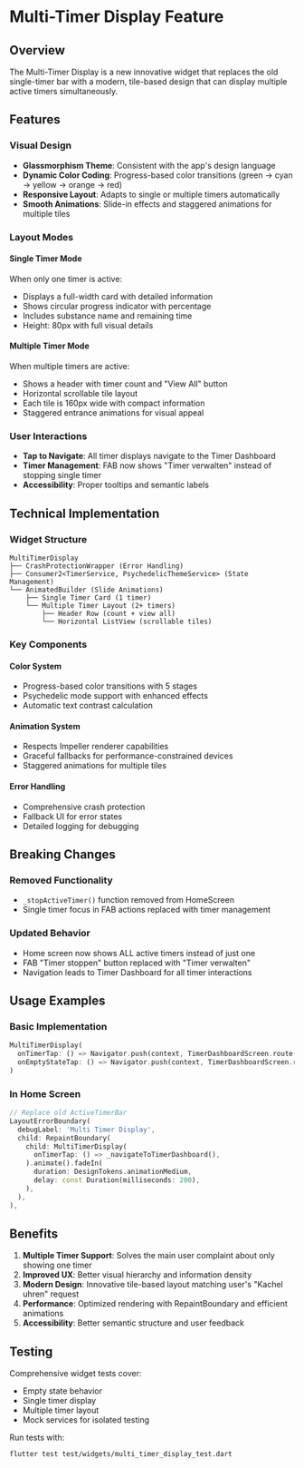 # Multi-Timer Display Feature

## Overview

The Multi-Timer Display is a new innovative widget that replaces the old single-timer bar with a modern, tile-based design that can display multiple active timers simultaneously.

## Features

### Visual Design
- **Glassmorphism Theme**: Consistent with the app's design language
- **Dynamic Color Coding**: Progress-based color transitions (green → cyan → yellow → orange → red)
- **Responsive Layout**: Adapts to single or multiple timers automatically
- **Smooth Animations**: Slide-in effects and staggered animations for multiple tiles

### Layout Modes

#### Single Timer Mode
When only one timer is active:
- Displays a full-width card with detailed information
- Shows circular progress indicator with percentage
- Includes substance name and remaining time
- Height: 80px with full visual details

#### Multiple Timer Mode
When multiple timers are active:
- Shows a header with timer count and "View All" button
- Horizontal scrollable tile layout
- Each tile is 160px wide with compact information
- Staggered entrance animations for visual appeal

### User Interactions
- **Tap to Navigate**: All timer displays navigate to the Timer Dashboard
- **Timer Management**: FAB now shows "Timer verwalten" instead of stopping single timer
- **Accessibility**: Proper tooltips and semantic labels

## Technical Implementation

### Widget Structure
```
MultiTimerDisplay
├── CrashProtectionWrapper (Error Handling)
├── Consumer2<TimerService, PsychedelicThemeService> (State Management)
└── AnimatedBuilder (Slide Animations)
    ├── Single Timer Card (1 timer)
    └── Multiple Timer Layout (2+ timers)
        ├── Header Row (count + view all)
        └── Horizontal ListView (scrollable tiles)
```

### Key Components

#### Color System
- Progress-based color transitions with 5 stages
- Psychedelic mode support with enhanced effects
- Automatic text contrast calculation

#### Animation System
- Respects Impeller renderer capabilities
- Graceful fallbacks for performance-constrained devices
- Staggered animations for multiple tiles

#### Error Handling
- Comprehensive crash protection
- Fallback UI for error states
- Detailed logging for debugging

## Breaking Changes

### Removed Functionality
- `_stopActiveTimer()` function removed from HomeScreen
- Single timer focus in FAB actions replaced with timer management

### Updated Behavior
- Home screen now shows ALL active timers instead of just one
- FAB "Timer stoppen" button replaced with "Timer verwalten"
- Navigation leads to Timer Dashboard for all timer interactions

## Usage Examples

### Basic Implementation
```dart
MultiTimerDisplay(
  onTimerTap: () => Navigator.push(context, TimerDashboardScreen.route()),
  onEmptyStateTap: () => Navigator.push(context, TimerDashboardScreen.route()),
)
```

### In Home Screen
```dart
// Replace old ActiveTimerBar
LayoutErrorBoundary(
  debugLabel: 'Multi Timer Display',
  child: RepaintBoundary(
    child: MultiTimerDisplay(
      onTimerTap: () => _navigateToTimerDashboard(),
    ).animate().fadeIn(
      duration: DesignTokens.animationMedium,
      delay: const Duration(milliseconds: 200),
    ),
  ),
),
```

## Benefits

1. **Multiple Timer Support**: Solves the main user complaint about only showing one timer
2. **Improved UX**: Better visual hierarchy and information density
3. **Modern Design**: Innovative tile-based layout matching user's "Kachel uhren" request
4. **Performance**: Optimized rendering with RepaintBoundary and efficient animations
5. **Accessibility**: Better semantic structure and user feedback

## Testing

Comprehensive widget tests cover:
- Empty state behavior
- Single timer display
- Multiple timer layout
- Mock services for isolated testing

Run tests with:
```bash
flutter test test/widgets/multi_timer_display_test.dart
```